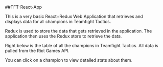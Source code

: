 ##TFT-React-App

<p className="flow-text">This is a very basic React+Redux Web Application that retrieves and displays 
                data for all champions in Teamfight Tactics.</p>
                <p className="flow-text">Redux is used to store the data that gets retrieved in the application. The application then uses the Redux store to retrieve the data.</p>
                <p className="flow-text">Right below is the table of all the champions in Teamfight Tactics. All data is pulled from the Riot Games API. </p>
                <p className="flow-text">You can click on a champion to view detailed stats about them.</p>

